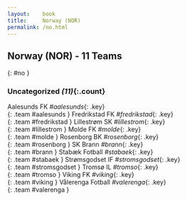 ```yaml
---
layout:    book
title:     Norway (NOR)
permalink: /no.html
---
```


## Norway (NOR) - 11 Teams
{: #no }





### Uncategorized _(11)_{:.count}

Aalesunds FK  _#aalesunds_{: .key} <br>
{: .team #aalesunds }
Fredrikstad FK  _#fredrikstad_{: .key} <br>
{: .team #fredrikstad }
Lillestrøm SK  _#lillestrom_{: .key} <br>
{: .team #lillestrom }
Molde FK  _#molde_{: .key} <br>
{: .team #molde }
Rosenborg BK  _#rosenborg_{: .key} <br>
{: .team #rosenborg }
SK Brann  _#brann_{: .key} <br>
{: .team #brann }
Stabæk Fotball  _#stabaek_{: .key} <br>
{: .team #stabaek }
Strømsgodset IF  _#stromsgodset_{: .key} <br>
{: .team #stromsgodset }
Tromsø IL  _#tromso_{: .key} <br>
{: .team #tromso }
Viking FK  _#viking_{: .key} <br>
{: .team #viking }
Vålerenga Fotball  _#valerenga_{: .key} <br>
{: .team #valerenga }


 
